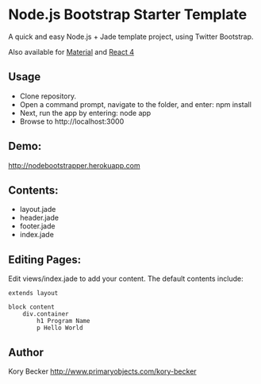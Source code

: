 Node.js Bootstrap Starter Template
===

A quick and easy Node.js + Jade template project, using Twitter Bootstrap.

Also available for [Material](https://github.com/primaryobjects/Node.js-Material-Starter-Template) and [React 4](https://github.com/primaryobjects/Node.js-React-Starter-Template)

## Usage
- Clone repository.
- Open a command prompt, navigate to the folder, and enter: npm install
- Next, run the app by entering: node app
- Browse to http://localhost:3000

## Demo:
http://nodebootstrapper.herokuapp.com

## Contents:

- layout.jade
- header.jade
- footer.jade
- index.jade

## Editing Pages:

Edit views/index.jade to add your content. The default contents include:

```
extends layout

block content
	div.container
		h1 Program Name
		p Hello World
```

## Author
Kory Becker http://www.primaryobjects.com/kory-becker
